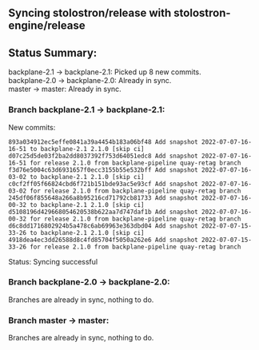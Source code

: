## Syncing stolostron/release with stolostron-engine/release

## Status Summary:

backplane-2.1 -> backplane-2.1: Picked up 8 new commits.  
backplane-2.0 -> backplane-2.0: Already in sync.  
master -> master: Already in sync.  

### Branch backplane-2.1 -> backplane-2.1:

New commits:

```
893a034912ec5effe0841a39a4454b183a06bf48 Add snapshot 2022-07-07-16-16-51 to backplane-2.1 2.1.0 [skip ci]
d07c25d5de03f2ba2dd8037392f753d64051edc8 Add snapshot 2022-07-07-16-16-51 for release 2.1.0 from backplane-pipeline quay-retag branch
f3d76e5004c63d6931657f0ecc3155b55e532bff Add snapshot 2022-07-07-16-03-02 to backplane-2.1 2.1.0 [skip ci]
c0cf2ff05f66824cbd6f721b151bde93ac5e93cf Add snapshot 2022-07-07-16-03-02 for release 2.1.0 from backplane-pipeline quay-retag branch
245df06f855648a266a8b95216cd71792cb81733 Add snapshot 2022-07-07-16-00-32 to backplane-2.1 2.1.0 [skip ci]
d5108196d429668054620538b622aa7d747daf1b Add snapshot 2022-07-07-16-00-32 for release 2.1.0 from backplane-pipeline quay-retag branch
d6c8dd1716802924b5a478c6ab69963e363dbd04 Add snapshot 2022-07-07-15-33-26 to backplane-2.1 2.1.0 [skip ci]
4918dea4ec3dd26588d8c4fd85704f5050a262e6 Add snapshot 2022-07-07-15-33-26 for release 2.1.0 from backplane-pipeline quay-retag branch
```

Status: Syncing successful

### Branch backplane-2.0 -> backplane-2.0:

Branches are already in sync, nothing to do.

### Branch master -> master:

Branches are already in sync, nothing to do.
